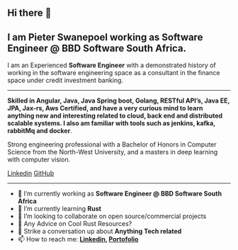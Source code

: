 <!-- ![Banner Image]() -->

## Hi there 👋

I am **Pieter Swanepoel** working as **Software Engineer @ BBD Software South Africa**. 
---
I am an Experienced **Software Engineer** with a demonstrated history of working in the software engineering space as a consultant in the finance space under credit investment banking.

---
**Skilled in Angular, Java, Java Spring boot,  Golang, RESTful API’s, Java EE, JPA, Jax-rs, Aws Certified, and have a very curious mind to learn anything new and interesting related to cloud, back end and distributed scalable systems. I also am familiar with tools such as jenkins, kafka, rabbitMq and docker**.


Strong engineering professional with a Bachelor of Honors in  Computer Science from the North-West University, and a masters in deep learning with computer vision.





[Linkedin](https://www.linkedin.com/in/pieter-swanepoel-3461a0171/)
[GitHub](https://github.com/PieterJDSw)


---

- 🔭 I’m currently working as **Software Engineer @ BBD Software South Africa**
- 🌱 I’m currently learning **Rust**
- 👯 I’m looking to collaborate on open source/commercial projects
- 🤔 Any Advice on Cool Rust Resources?
- 💬 Strike a conversation up about **Anything Tech related**
- 📫 How to reach me:
  **[Linkedin](https://www.linkedin.com/in/pieter-swanepoel-3461a0171/), [Portofolio](https://pieterjdsw.github.io/PieterJDSw/)**

